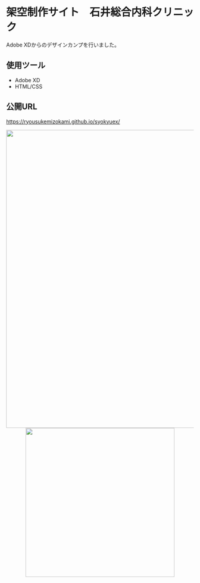 # 架空制作サイト　石井総合内科クリニック
Adobe XDからのデザインカンプを行いました。

## 使用ツール
- Adobe XD
- HTML/CSS

## 公開URL
https://ryousukemizokami.github.io/syokyuex/

<div align="center">
    <img src="img/ishiinaika.png" width="800px" style="vertical-align: top;">
</div>
<div align="center">
    <img src="img/ishiinaika(iphone).png" width="400px" style="vertical-align: top;">
</div>
